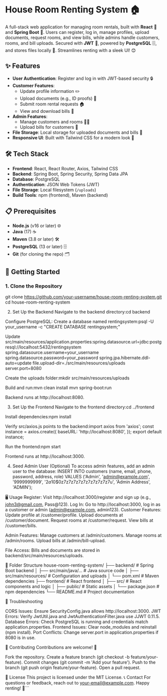 
# House Room Renting System 🏠

A full-stack web application for managing room rentals, built with **React** 🚀 and **Spring Boot** 🌱. Users can register, log in, manage profiles, upload documents, request rooms, and view bills, while admins handle customers, rooms, and bill uploads. Secured with **JWT** 🔐, powered by **PostgreSQL** 🗄️, and stores files locally 📂. Streamlines renting with a sleek UI! 😊

## ✨ Features

- **User Authentication**: Register and log in with JWT-based security 🔒
- **Customer Features**:
  - Update profile information ✏️
  - Upload documents (e.g., ID proofs) 📄
  - Submit room rental requests 🏠
  - View and download bills 💸
- **Admin Features**:
  - Manage customers and rooms 👥🏡
  - Upload bills for customers 📑
- **File Storage**: Local storage for uploaded documents and bills 📂
- **Responsive UI**: Built with Tailwind CSS for a modern look 📱

## 🛠️ Tech Stack

- **Frontend**: React, React Router, Axios, Tailwind CSS
- **Backend**: Spring Boot, Spring Security, Spring Data JPA
- **Database**: PostgreSQL
- **Authentication**: JSON Web Tokens (JWT)
- **File Storage**: Local filesystem (`/uploads`)
- **Build Tools**: npm (frontend), Maven (backend)

## 📋 Prerequisites

- **Node.js** (v16 or later) 🌐
- **Java** (17) ☕
- **Maven** (3.8 or later) 🛠️
- **PostgreSQL** (13 or later) 🗄️
- **Git** (for cloning the repo) 🗂️

## 🚀 Getting Started

### 1. Clone the Repository
git clone https://github.com/your-username/house-room-renting-system.git
cd house-room-renting-system

2. Set Up the Backend
Navigate to the backend directory:cd backend

Configure PostgreSQL:
Create a database named rentingsystem:psql -U your_username -c "CREATE DATABASE rentingsystem;"

Update src/main/resources/application.properties:spring.datasource.url=jdbc:postgresql://localhost:5432/rentingsystem
spring.datasource.username=your_username
spring.datasource.password=your_password
spring.jpa.hibernate.ddl-auto=update
file.upload-dir=./src/main/resources/uploads
server.port=8080

Create the uploads folder:mkdir src/main/resources/uploads

Build and run:mvn clean install
mvn spring-boot:run

Backend runs at http://localhost:8080.

3. Set Up the Frontend
Navigate to the frontend directory:cd ../frontend

Install dependencies:npm install

Verify src/axios.js points to the backend:import axios from 'axios';
const instance = axios.create({
  baseURL: 'http://localhost:8080',
});
export default instance;

Run the frontend:npm start

Frontend runs at http://localhost:3000.


4. Seed Admin User (Optional)
To access admin features, add an admin user to the database:
INSERT INTO customers (name, email, phone, password, address, role)
VALUES ('Admin', 'admin@example.com', '9999999999', '$2a$10$0z7z7z7z7z7z7z7z7z7z7u', 'Admin Address', 'ADMIN');

🖥️ Usage
Register: Visit http://localhost:3000/register and sign up (e.g., john3@gmail.com, Pass@123).
Log In: Go to http://localhost:3000, log in as a customer or admin (admin@example.com, admin123).
Customer Features:
Update profile at /customer/profile.
Upload documents at /customer/document.
Request rooms at /customer/request.
View bills at /customer/bills.


Admin Features:
Manage customers at /admin/customers.
Manage rooms at /admin/rooms.
Upload bills at /admin/bill-upload.


File Access: Bills and documents are stored in backend/src/main/resources/uploads.

📂 Folder Structure
house-room-renting-system/
├── backend/                    # Spring Boot backend
│   ├── src/main/java/...       # Java source code
│   ├── src/main/resources/     # Configuration and uploads
│   └── pom.xml                 # Maven dependencies
├── frontend/                   # React frontend
│   ├── src/                    # React components and logic
│   ├── public/                 # Static assets
│   └── package.json            # npm dependencies
└── README.md                   # Project documentation

🐛 Troubleshooting

CORS Issues: Ensure SecurityConfig.java allows http://localhost:3000.
JWT Errors: Verify JwtUtil.java and JwtAuthenticationFilter.java use JJWT 0.11.5.
Database Errors: Check PostgreSQL is running and credentials match application.properties.
Frontend Issues: Clear node_modules and reinstall (npm install).
Port Conflicts: Change server.port in application.properties if 8080 is in use.

🤝 Contributing
Contributions are welcome! 🙌

Fork the repository.
Create a feature branch (git checkout -b feature/your-feature).
Commit changes (git commit -m 'Add your feature').
Push to the branch (git push origin feature/your-feature).
Open a pull request.

📜 License
This project is licensed under the MIT License.
📞 Contact
For questions or feedback, reach out to your-email@example.com.
Happy renting! 🏡```
